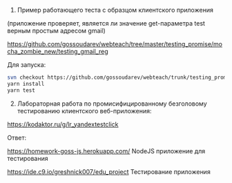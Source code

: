

1. Пример работающего теста с образцом клиентского приложения

(приложение проверяет, является ли значение get-параметра test верным простым адресом gmail)

https://github.com/gossoudarev/webteach/tree/master/testing_promise/mocha_zombie_new/testing_gmail_reg

Для запуска:

```bash
svn checkout https://github.com/gossoudarev/webteach/trunk/testing_promise/mocha_zombie_new/testing_gmail_reg
yarn install 
yarn test
```

2. Лабораторная работа по промисифицированному безголовому тестированию клиентского веб-приложения:

https://kodaktor.ru/g/lr_yandextestclick


Ответ:

https://homework-goss-js.herokuapp.com/ NodeJS приложение для тестирования

https://ide.c9.io/greshnick007/edu_project Тестирование приложения